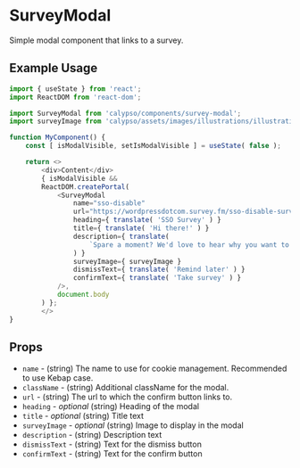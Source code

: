 # SurveyModal

Simple modal component that links to a survey.

## Example Usage

```js
import { useState } from 'react';
import ReactDOM from 'react-dom';

import SurveyModal from 'calypso/components/survey-modal';
import surveyImage from 'calypso/assets/images/illustrations/illustration-seller.svg';

function MyComponent() {
	const [ isModalVisible, setIsModalVisible ] = useState( false );

	return <>
		<div>Content</div>
		{ isModalVisible &&
		ReactDOM.createPortal(
			<SurveyModal
				name="sso-disable"
				url="https://wordpressdotcom.survey.fm/sso-disable-survey?initiated-from=calypso"
				heading={ translate( 'SSO Survey' ) }
				title={ translate( 'Hi there!' ) }
				description={ translate(
					`Spare a moment? We'd love to hear why you want to disable SSO in a quick survey.`
				) }
				surveyImage={ surveyImage }
				dismissText={ translate( 'Remind later' ) }
				confirmText={ translate( 'Take survey' ) }
			/>,
			document.body
		) };
		</>
}
```

## Props

- `name` - (string) The name to use for cookie management. Recommended to use Kebap case.
- `className` - (string) Additional className for the modal.
- `url` - (string) The url to which the confirm button links to.
- `heading` - _optional_ (string) Heading of the modal
- `title` - _optional_ (string) Title text
- `surveyImage` - _optional_ (string) Image to display in the modal
- `description` - (string) Description text
- `dismissText` - (string) Text for the dismiss button
- `confirmText` - (string) Text for the confirm button
